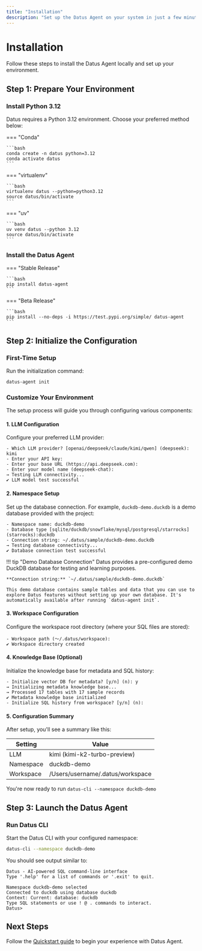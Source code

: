 ```yaml
---
title: "Installation"
description: "Set up the Datus Agent on your system in just a few minutes."
---
```


# Installation

Follow these steps to install the Datus Agent locally and set up your environment.

## Step 1: Prepare Your Environment

### Install Python 3.12

Datus requires a Python 3.12 environment. Choose your preferred method below:

=== "Conda"

    ```bash
    conda create -n datus python=3.12
    conda activate datus
    ```

=== "virtualenv"

    ```bash
    virtualenv datus --python=python3.12
    source datus/bin/activate
    ```

=== "uv"

    ```bash
    uv venv datus --python 3.12
    source datus/bin/activate
    ```

### Install the Datus Agent

=== "Stable Release"

    ```bash
    pip install datus-agent
    ```

=== "Beta Release"

    ```bash
    pip install --no-deps -i https://test.pypi.org/simple/ datus-agent
    ```

## Step 2: Initialize the Configuration

### First-Time Setup

Run the initialization command:

```bash
datus-agent init
```

### Customize Your Environment

The setup process will guide you through configuring various components:

#### 1. LLM Configuration

Configure your preferred LLM provider:

```{ .yaml .no-copy }
- Which LLM provider? [openai/deepseek/claude/kimi/qwen] (deepseek): kimi
- Enter your API key:
- Enter your base URL (https://api.deepseek.com):
- Enter your model name (deepseek-chat):
→ Testing LLM connectivity...
✔ LLM model test successful
```

#### 2. Namespace Setup

Set up the database connection. For example, `duckdb-demo.duckdb` is a demo database provided with the project:



```{ .yaml .no-copy }
- Namespace name: duckdb-demo
- Database type [sqlite/duckdb/snowflake/mysql/postgresql/starrocks] (starrocks):duckdb
- Connection string: ~/.datus/sample/duckdb-demo.duckdb
→ Testing database connectivity...
✔ Database connection test successful
```

!!! tip "Demo Database Connection"
    Datus provides a pre-configured demo DuckDB database for testing and learning purposes. 
    
    **Connection string:** `~/.datus/sample/duckdb-demo.duckdb`
    
    This demo database contains sample tables and data that you can use to explore Datus features without setting up your own database. It's automatically available after running `datus-agent init`.

#### 3. Workspace Configuration

Configure the workspace root directory (where your SQL files are stored):

```{ .yaml .no-copy }
- Workspace path (～/.datus/workspace):
✔ Workspace directory created
```

#### 4. Knowledge Base (Optional)

Initialize the knowledge base for metadata and SQL history:

```{ .yaml .no-copy }
- Initialize vector DB for metadata? [y/n] (n): y
→ Initializing metadata knowledge base...
→ Processed 17 tables with 17 sample records
✔ Metadata knowledge base initialized
- Initialize SQL history from workspace? [y/n] (n):
```

#### 5. Configuration Summary

After setup, you'll see a summary like this:

| Setting   | Value                        |
|-----------|------------------------------|
| LLM       | kimi (kimi-k2-turbo-preview) |
| Namespace | duckdb-demo                  |
| Workspace | /Users/username/.datus/workspace |

You're now ready to run `datus-cli --namespace duckdb-demo`

## Step 3: Launch the Datus Agent

### Run Datus CLI

Start the Datus CLI with your configured namespace:

```bash
datus-cli --namespace duckdb-demo
```

You should see output similar to:

```{ .yaml .no-copy }
Datus - AI-powered SQL command-line interface
Type '.help' for a list of commands or '.exit' to quit.

Namespace duckdb-demo selected
Connected to duckdb using database duckdb
Context: Current: database: duckdb
Type SQL statements or use ! @ . commands to interact.
Datus>
```

## Next Steps

Follow the [Quickstart guide](./Quickstart.md) to begin your experience with Datus Agent.